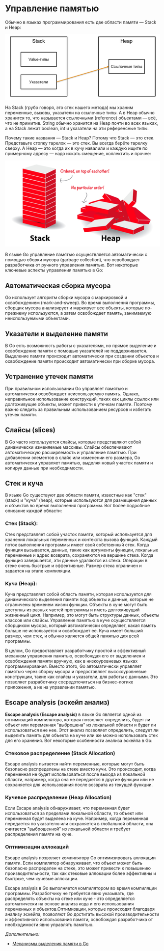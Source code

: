 # Управление памятью

Обычно в языках программирования есть две области памяти — Stack и Heap:

![stack_heap1](../media/go/stack_heap1.jpeg)

На Stack (грубо говоря, это стек нашего метода) мы храним переменные, вызовы, указатели на ссылочные типы. А в Heap обычно хранится то, что называется ссылочными (reference) объектами — всё, что не примитив. String обычно хранится на Heap почти во всех языках, а на Stack лежат boolean, int и указатели на эти референсные типы.

Почему такие названия — Stack и Heap? Потому что Stack — это стек. Представьте стопку тарелок — это стек. Вы всегда берёте тарелку сверху. А Heap — это когда их в кучу навалили и каждую ищите по примерному адресу — надо искать смещение, коллектить и прочее:

![stack_heap2](../media/go/stack_heap2.jpeg)



В языке Go управление памятью осуществляется автоматически с помощью сборки мусора (garbage collection), что
освобождает разработчика от ручного управления памятью. Вот некоторые ключевые аспекты управления памятью в Go:

## Автоматическая сборка мусора

Go использует алгоритм сборки мусора с маркировкой и освобождением (mark-and-sweep). Во
время выполнения программы, сборщик мусора анализирует и маркирует все объекты, которые по-прежнему используются, а
затем освобождает память, занимаемую неиспользуемыми объектами.

## Указатели и выделение памяти

В Go есть возможность работы с указателями, но прямое выделение и освобождение памяти с
помощью указателей не поддерживается. Выделение памяти происходит автоматически при создании объектов и освобождение
памяти происходит автоматически при сборке мусора.

## Устранение утечек памяти

При правильном использовании Go управляет памятью и автоматически освобождает неиспользуемую
память. Однако, неправильное использование конструкций, таких как циклы ссылок или долгоживущие объекты, может
привести к утечкам памяти. Поэтому важно следить за правильным использованием ресурсов и избегать утечек памяти.

## Слайсы (slices)

В Go часто используются слайсы, которые представляют собой динамически изменяемые массивы. Слайсы
обеспечивают автоматическую расширяемость и управление памятью. При добавлении элементов в слайс или изменении его
размера, Go автоматически управляет памятью, выделяя новый участок памяти и копируя данные при необходимости.

## Стек и куча

В языке Go существуют две области памяти, известные как "стек" (stack) и "куча" (heap), которые используются для
размещения данных и объектов во время выполнения программы. Вот более подробное описание каждой области:

### Стек (Stack):

Стек представляет собой участок памяти, который используется для хранения локальных переменных и контекста вызова
функций. Каждый поток выполнения программы имеет свой собственный стек. Когда функция вызывается, данные, такие как
аргументы функции, локальные переменные и адрес возврата, сохраняются на вершине стека. Когда функция завершается, эти
данные удаляются из стека. Операции в стеке очень быстрые и эффективные. Размер стека ограничен и задается на этапе
компиляции.

### Куча (Heap):

Куча представляет собой область памяти, которая используется для динамического выделения памяти под объекты и данные,
которые не ограничены временем жизни функции. Объекты в куче могут быть доступны из разных частей программы и иметь
долгоживущий жизненный цикл. Например, это могут быть структуры данных, объекты классов или слайсы. Управление памятью в
куче осуществляется сборщиком мусора, который автоматически определяет, какая память больше не используется и
освобождает ее. Куча имеет больший размер, чем стек, и обычно является общей памятью для всей программы.

В целом, Go предоставляет разработчику простой и эффективный механизм управления памятью, освобождая его
от выделениея и освобождения памяти вручную, как в низкоуровневых языках программирования. Вместо этого, Go
автоматически управляет памятью через сборку мусора и предоставляет высокоуровневые конструкции, такие как слайсы и
указатели, для работы с данными. Это позволяет разработчику сосредоточиться на бизнес-логике приложения, а не на
управлении памятью.

## Escape analysis (эскейп анализ)

**Escape analysis (Escape analysis)** в языке Go является одной из оптимизаций компилятора, которая позволяет
определить,
будет ли объект или переменная "выброшена" из локальной области и будет ли использоваться вне нее. Этот анализ позволяет
определить, следует ли выделить память для объекта на куче или же можно использовать стек для его хранения. Вот
некоторые особенности анализа эскейпа в Go:

### Стековое распределение (Stack Allocation)

Escape analysis пытается найти переменные, которые могут быть безопасно
распределены на стеке вместо кучи. Это происходит, когда переменная не будет использоваться после выхода из локальной
области, например, когда она не передается в другие функции или не сохраняется для использования после возврата из
текущей функции.

### Кучевое распределение (Heap Allocation)

Если Escape analysis обнаруживает, что переменная будет использоваться за
пределами локальной области, то объект или переменная будет выделена на куче. Например, когда переменная передается по
указателю или сохраняется в глобальной области, она считается "выброшенной" из локальной области и требует распределения
памяти на куче.

### Оптимизации аллокаций

Escape analysis позволяет компилятору Go оптимизировать аллокации памяти. Если компилятор
обнаруживает, что объект может быть безопасно распределен на стеке, это может привести к повышению производительности,
так как стековые аллокации более эффективны и быстрые, чем кучевые аллокации.

Escape analysis в Go выполняется компилятором во время компиляции программы. Разработчику не требуется явно указывать,
где распределять объекты на стеке или куче - это определяется автоматически на основе анализа кода и его использования
переменных и объектов.Оптимизации, которые происходят благодаря анализу эскейпа, позволяют Go достигать высокой
производительности и
эффективного использования памяти, освобождая разработчика от необходимости явно управлять памятью.

*Дополнительно:*

- [Механизмы выделения памяти в Go](https://habr.com/ru/company/ruvds/blog/442648/)

